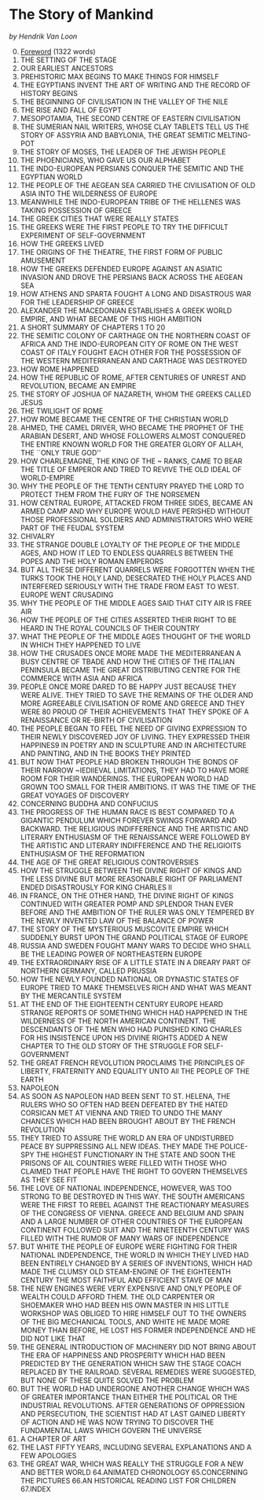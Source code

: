 The Story of Mankind
=================

*by Hendrik Van Loon*

0. [Foreword](https://github.com/ShoreLark/theStoryOfMankind/blob/master/Foreword.md) (1322 words)
1.  THE SETTING OF THE STAGE
2.  OUR EARLIEST ANCESTORS
3.  PREHISTORIC MAX BEGINS TO MAKE THINGS FOR HIMSELF
4.  THE EGYPTIANS INVENT THE ART OF WRITING AND THE RECORD OF HISTORY BEGINS
5.  THE BEGINNING OF CIVILISATION IN THE VALLEY OF THE NILE
6.  THE RISE AND FALL OF EGYPT
7.  MESOPOTAMIA, THE SECOND CENTRE OF EASTERN CIVILISATION
8.  THE SUMERIAN NAIL WRITERS, WHOSE CLAY TABLETS TELL US
       THE STORY OF ASSYRIA AND BABYLONIA, THE GREAT SEMITIC
       MELTING-POT
9.  THE STORY OF MOSES, THE LEADER OF THE JEWISH PEOPLE
10. THE PHOENICIANS, WHO GAVE US OUR ALPHABET
11. THE INDO-EUROPEAN PERSIANS CONQUER THE SEMITIC AND THE
       EGYPTIAN WORLD
12. THE PEOPLE OF THE AEGEAN SEA CARRIED THE CIVILISATION
       OF OLD ASIA INTO THE WILDERNESS OF EUROPE
13. MEANWHILE THE INDO-EUROPEAN TRIBE OF THE HELLENES WAS
       TAKING POSSESSION OF GREECE
14. THE GREEK CITIES THAT WERE REALLY STATES
15. THE GREEKS WERE THE FIRST PEOPLE TO TRY THE DIFFICULT
       EXPERIMENT OF SELF-GOVERNMENT
16. HOW THE GREEKS LIVED
17. THE ORIGINS OF THE THEATRE, THE FIRST FORM OF PUBLIC
       AMUSEMENT
18. HOW THE GREEKS DEFENDED EUROPE AGAINST AN ASIATIC INVASION AND
DROVE THE PERSIANS BACK ACROSS THE AEGEAN SEA
19. HOW ATHENS AND SPARTA FOUGHT A LONG AND DISASTROUS WAR
 FOR THE LEADERSHIP OF GREECE
20. ALEXANDER THE MACEDONIAN ESTABLISHES A GREEK WORLD
EMPIRE, AND WHAT BECAME OF THIS HIGH AMBITION
21. A SHORT SUMMARY OF CHAPTERS 1 TO 20
22. THE SEMITIC COLONY OF CARTHAGE ON THE NORTHERN COAST OF
 AFRICA AND THE INDO-EUROPEAN CITY OF ROME ON THE WEST
 COAST OF ITALY FOUGHT EACH OTHER FOR THE POSSESSION OF
 THE WESTERN MEDITERRANEAN AND CARTHAGE WAS DESTROYED
23. HOW ROME HAPPENED
24. HOW THE REPUBLIC OF ROME, AFTER CENTURIES OF UNREST AND
 REVOLUTION, BECAME AN EMPIRE
25. THE STORY OF JOSHUA OF NAZARETH, WHOM THE GREEKS CALLED
 JESUS
26. THE TWILIGHT OF ROME
27. HOW ROME BECAME THE CENTRE OF THE CHRISTIAN WORLD
28. AHMED, THE CAMEL DRIVER, WHO BECAME THE PROPHET OF THE
 ARABIAN DESERT, AND WHOSE FOLLOWERS ALMOST CONQUERED
 THE ENTIRE KNOWN WORLD FOR THE GREATER GLORY OF
 ALLAH, THE ``ONLY TRUE GOD''
29. HOW CHARLEMAGNE, THE KING OF THE ~ RANKS, CAME TO BEAR
 THE TITLE OF EMPEROR AND TRIED TO REVIVE THE OLD IDEAL
 OF WORLD-EMPIRE
30. WHY THE PEOPLE OF THE TENTH CENTURY PRAYED THE LORD
 TO PROTECT THEM FROM THE FURY OF THE NORSEMEN
31. HOW CENTRAL EUROPE, ATTACKED FROM THREE SIDES, BECAME
 AN ARMED CAMP AND WHY EUROPE WOULD HAVE PERISHED
 WITHOUT THOSE PROFESSIONAL SOLDIERS AND ADMINISTRATORS
 WHO WERE PART OF THE FEUDAL SYSTEM
32. CHIVALRY
33. THE STRANGE DOUBLE LOYALTY OF THE PEOPLE OF THE MIDDLE
 AGES, AND HOW IT LED TO ENDLESS QUARRELS BETWEEN THE
 POPES AND THE HOLY ROMAN EMPERORS
34. BUT ALL THESE DIFFERENT QUARRELS WERE FORGOTTEN WHEN
 THE TURKS TOOK THE HOLY LAND, DESECRATED THE HOLY
 PLACES AND INTERFERED SERIOUSLY WITH THE TRADE FROM
 EAST TO WEST. EUROPE WENT CRUSADING
35. WHY THE PEOPLE OF THE MIDDLE AGES SAID THAT CITY AIR
 IS FREE AIR
36. HOW THE PEOPLE OF THE CITIES ASSERTED THEIR RIGHT
 TO BE HEARD IN THE ROYAL COUNCILS OF THEIR COUNTRY
37. WHAT THE PEOPLE OF THE MIDDLE AGES THOUGHT OF THE
 WORLD IN WHICH THEY HAPPENED TO LIVE
38. HOW THE CRUSADES ONCE MORE MADE THE MEDITERRANEAN A
 BUSY CENTRE OF TBADE AND HOW THE CITIES OF THE ITALIAN
 PENINSULA BECAME THE GREAT DISTRIBUTING CENTRE FOR THE
 COMMERCE WITH ASIA AND AFRICA
39. PEOPLE ONCE MORE DARED TO BE HAPPY JUST BECAUSE THEY
 WERE ALIVE. THEY TRIED TO SAVE THE REMAINS OF THE
 OLDER AND MORE AGREEABLE CIVILISATION OF ROME AND
 GREECE AND THEY WERE 80 PROUD OF THEIR ACHIEVEMENTS
 THAT THEY SPOKE OF A RENAISSANCE OR RE-BIRTH OF
 CIVILISATION
40. THE PEOPLE BEGAN TO FEEL THE NEED OF GIVING EXPRESSION
 TO THEIR NEWLY DISCOVERED JOY OF LIVING. THEY EXPRESSED
 THEIR HAPPINES9 IN POETRY AND IN SCULPTURE AND
 IN ARCHITECTURE AND PAINTING, AND IN THE BOOKS THEY
 PRINTED
41. BUT NOW THAT PEOPLE HAD BROKEN THROUGH THE BONDS OF
 THEIR NARROW ~IEDIIEVAL LIMITATIONS, THEY HAD TO HAVE
 MORE ROOM FOR THEIR WANDERINGS. THE EUROPEAN WORLD
 HAD GROWN TOO SMALL FOR THEIR AMBITIONS. IT WAS THE
 TIME OF THE GREAT VOYAGES OF DISCOVERY
42. CONCERNING BUDDHA AND CONFUCIUS
43. THE PROGRESS OF THE HUMAN RACE IS BEST COMPARED TO A
 GIGANTIC PENDULUM WHICH FOREVER SWINGS FORWARD AND
 BACKWARD. THE RELIGIOUS INDIFFERENCE AND THE ARTISTIC
 AND LITERARY ENTHUSIASM OF THE RENAISSANCE WERE FOLLOWED
 BY THE ARTISTIC AND LITERARY INDIFFERENCE AND THE
 RELIGIOITS ENTHUSIASM OF THE REFORMATION
44. THE AGE OF THE GREAT RELIGIOUS CONTROVERSIES
45. HOW THE STRUGGLE BETWEEN THE DIVINE RIGHT OF KINGS
 AND THE LESS DIVINE BUT MORE REASONABLE RIGHT OF
 PARLIAMENT ENDED DISASTROUSLY FOR KING CHARLES II
46. IN FRANCE, ON THE OTHER HAND, THE DIVINE RIGHT OF KINGS
 CONTINUED WITH GREATER POMP AND SPLENDOR THAN EVER
 BEFORE AND THE AMBITION OF THE RULER WAS ONLY TEMPERED
 BY THE NEWLY INVENTED LAW OF THE BALANCE OF POWER
47. THE STORY OF THE MYSTERIOUS MUSCOVITE EMPIRE WHICH SUDDENLY
 BURST UPON THE GRAND POLITICAL STAGE OF EUROPE
48. RUSSIA AND SWEDEN FOUGHT MANY WARS TO DECIDE WHO
 SHALL BE THE LEADING POWER OF NORTHEASTERN EUROPE
49. THE EXTRAORDINARY RISE OF A LITTLE STATE IN A DREARY PART
 OF NORTHERN GERMANY, CALLED PRUSSIA
50. HOW THE NEWLY FOUNDED NATIONAL OR DYNASTIC STATES OF
 EUROPE TRIED TO MAKE THEMSELVES RICH AND WHAT WAS
 MEANT BY THE MERCANTILE SYSTEM
51. AT THE END OF THE EIGHTEENTH CENTURY EUROPE HEARD
 STRANGE REPORTS OF SOMETHING WHICH HAD HAPPENED IN
 THE WILDERNESS OF THE NORTH AMERICAN CONTINENT. THE
 DESCENDANTS OF THE MEN WHO HAD PUNISHED KING CHARLES
 FOR HIS INSISTENCE UPON HIS DIVINE RIGHTS ADDED A
 NEW CHAPTER TO THE OLD STORY OF THE STRUGGLE FOR SELF-
 GOVERNMENT
62. THE GREAT FRENCH REVOLUTION PROCLAIMS THE PRINCIPLES
 OF LIBERTY, FRATERNITY AND EQUALITY UNTO All THE PEOPLE
 OF THE EARTH
53. NAPOLEON
54. AS SOON AS NAPOLEON HAD BEEN SENT TO ST. HELENA, THE
 RULERS WHO SO OFTEN HAD BEEN DEFEATED BY THE HATED
 CORSICAN MET AT VIENNA AND TRIED TO UNDO THE MANY
 CHANCES WHICH HAD BEEN BROUGHT ABOUT BY THE FRENCH
 REVOLUTION
55. THEY TRIED TO ASSURE THE WORLD AN ERA OF UNDISTURBED
 PEACE BY SUPPRESSING ALL NEW IDEAS. THEY MADE THE
 POLICE-SPY THE HIGHEST FUNCTIONARY IN THE STATE AND
 SOON THE PRISONS OF AIL COUNTRIES WERE FILLED WITH
 THOSE WHO CLAIMED THAT PEOPLE HAVE THE RIGHT TO
 GOVERN THEMSELVES AS THEY SEE FIT
56. THE LOVE OF NATIONAL INDEPENDENCE, HOWEVER, WAS TOO
 STRONG TO BE DESTROYED IN THIS WAY. THE SOUTH AMERICANS
 WERE THE FIRST TO REBEL AGAINST THE REACTIONARY
 MEASURES OF THE CONGRESS OF VIENNA. GREECE AND BELGIUM
 AND SPAIN AND A LARGE NUMBER OF OTHER COUNTRIES
 OF THE EUROPEAN CONTINENT FOLLOWED SUIT AND THE
 NINETEENTH CENTURY WAS FILLED WITH THE RUMOR OF MANY
 WARS OF INDEPENDENCE
57. BUT WHITE THE PEOPLE OF EUROPE WERE FIGHTING FOR THEIR
 NATIONAL INDEPENDENCE, THE WORLD IN WHICH THEY LIVED
 HAD BEEN ENTIRELY CHANGED BY A SERIES OF INVENTIONS,
 WHICH HAD MADE THE CLUMSY OLD STEAM-ENGINE OF THE
 EIGHTEENTH CENTURY THE MOST FAITHFUL AND EFFICIENT
 STAVE OF MAN
58. THE NEW ENGINES WERE VERY EXPENSIVE AND ONLY PEOPLE
 OF WEALTH COULD AFFORD THEM. THE OLD CARPENTER OR
 SHOEMAKER WHO HAD BEEN HIS OWN MASTER IN HIS LITTLE
 WORKSHOP WAS OBLIGED TO HIRE HIMSELF OUT TO THE OWNERS
 OF THE BIG MECHANICAL TOOLS, AND WHITE HE MADE
 MORE MONEY THAN BEFORE, HE LOST HIS FORMER INDEPENDENCE
 AND HE DID NOT LIKE THAT
59. THE GENERAL INTRODUCTION OF MACHINERY DID NOT BRING
 ABOUT THE ERA OF HAPPINESS AND PROSPERITY WHICH HAD
 BEEN PREDICTED BY THE GENERATION WHICH SAW THE STAGE
 COACH REPLACED BY THE RAILROAD. SEVERAL REMEDIES
 WERE SUGGESTED, BUT NONE OF THESE QUITE SOLVED THE
 PROBLEM
60. BUT THE WORLD HAD UNDERGONE ANOTHER CHANGE WHICH WAS
 OF GREATER IMPORTANCE THAN EITHER THE POLITICAL OR THE
 INDUSTRIAL REVOLUTIONS. AFTER GENERATIONS OF OPPRESSION
 AND PERSECUTION, THE SCIENTIST HAD AT LAST GAINED
 LIBERTY OF ACTION AND HE WAS NOW TRYING TO DISCOVER
 THE FUNDAMENTAL LAWS WHICH GOVERN THE UNIVERSE
61. A CHAPTER OF ART
62. THE LAST FIFTY YEARS, INCLUDING SEVERAL EXPLANATIONS
AND A FEW APOLOGIES
63. THE GREAT WAR, WHICH WAS REALLY THE STRUGGLE FOR A
 NEW AND BETTER WORLD
64.ANIMATED CHRONOLOGY
65.CONCERNING THE PICTURES
66.AN HISTORICAL READING LIST FOR CHILDREN
67.INDEX

